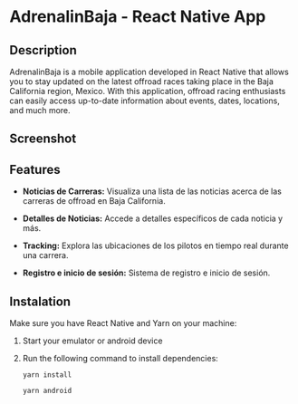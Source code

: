 # AdrenalinBaja - React Native App

## Description

AdrenalinBaja is a mobile application developed in React Native that allows you to stay updated on the latest offroad races taking place in the Baja California region, Mexico. With this application, offroad racing enthusiasts can easily access up-to-date information about events, dates, locations, and much more.

## Screenshot


## Features

- **Noticias de Carreras:** Visualiza una lista de las noticias acerca de las carreras de offroad en Baja California.

- **Detalles de Noticias:** Accede a detalles específicos de cada noticia y más.

- **Tracking:** Explora las ubicaciones de los pilotos en tiempo real durante una carrera.

- **Registro e inicio de sesión:** Sistema de registro e inicio de sesión.

## Instalation

Make sure you have React Native and Yarn on your machine:
1. Start your emulator or android device
2. Run the following command to install dependencies:

   ```shell
   yarn install
   ```
    ```shell
    yarn android
